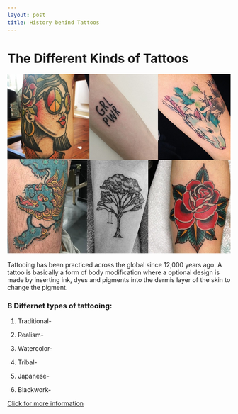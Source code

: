 ```yaml
---
layout: post
title: History behind Tattoos 
---
```


# The Different Kinds of Tattoos 


![differentkindsoftattoos](/images/IMG_5894.JPG)

Tattooing has been practiced across the global since 12,000 years ago. A tattoo is basically a form of body modification where a optional design is made by inserting ink, dyes and pigments into the dermis layer of the skin to change the pigment.

###  8 Differnet types of tattooing:

 1. Traditional-

 2. Realism- 

 3. Watercolor- 

 4. Tribal- 

 5. Japanese- 

 8. Blackwork-


[Click for more information](https://www.tattoodo.com/)
